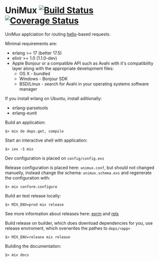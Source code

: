 UniMux [![Build Status](https://travis-ci.org/carosio/unimux.svg)](https://travis-ci.org/carosio/unimux) [![Coverage Status](https://coveralls.io/repos/carosio/unimux/badge.svg?branch=master&service=github)](https://coveralls.io/github/carosio/unimux?branch=master)
======


UniMux applciation for routing [hello](https://github.com/travelping/hello)-based requests.

Minimal requirements are:

* erlang >= 17 (better 17.5)
* elixir >= 1.0 (1.1.0-dev)
* Apple Bonjour or a compatible API such as Avahi with it's compatibility layer along with the appropriate development files:
  * OS X - bundled
  * Windows - Bonjour SDK
  * BSD/Linux - search for Avahi in your operating systems software manager

If you install erlang on Ubuntu, install aditionally:

* erlang-parsetools
* erlang-eunit

Build an application:

    $> mix do deps.get, compile

Start an interactive shell with application:

    $> iex -S mix

Dev configuration is placed on `config/config.exs`

Release configuration is placed here: `unimux.conf`, but should not changed manuelly, instead change the schema: `unimux.schema.exs` and regenerate the configuration with:

    $> mix conform.configure

Build an test release locally:

    $> MIX_ENV=prod mix release

See more information about releases here: [exrm](https://github.com/bitwalker/exrm) and [relx](https://github.com/erlware/relx)

Build release on builder, which does download dependencies for you, use release enviroment, which overwrites the pathes to `deps/<app>`

    $> MIX_ENV=release mix release

Building the documentation:

    $> mix docs

